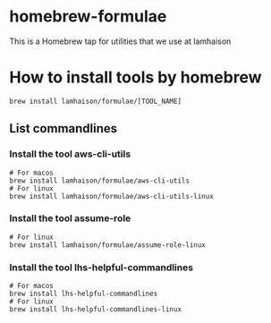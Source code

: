 # homebrew-formulae
This is a Homebrew tap for utilities that we use at lamhaison

# How to install tools by homebrew

```
brew install lamhaison/formulae/[TOOL_NAME]
```

## List commandlines

### Install the tool aws-cli-utils
```
# For macos
brew install lamhaison/formulae/aws-cli-utils
# For linux
brew install lamhaison/formulae/aws-cli-utils-linux
```

### Install the tool assume-role
```
# For linux
brew install lamhaison/formulae/assume-role-linux
```


### Install the tool lhs-helpful-commandlines
```
# For macos
brew install lhs-helpful-commandlines
# For linux
brew install lhs-helpful-commandlines-linux
```
